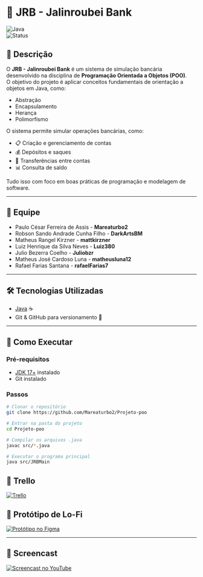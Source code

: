 # 🏦 JRB - Jalinroubei Bank  

![Java](https://img.shields.io/badge/Java-ED8B00?style=for-the-badge&logo=openjdk&logoColor=white)  
![Status](https://img.shields.io/badge/Status-Em%20Desenvolvimento-yellow?style=for-the-badge)  

## 📌 Descrição  
O **JRB - Jalinroubei Bank** é um sistema de simulação bancária desenvolvido na disciplina de **Programação Orientada a Objetos (POO)**.  
O objetivo do projeto é aplicar conceitos fundamentais de orientação a objetos em Java, como:  
- Abstração  
- Encapsulamento  
- Herança  
- Polimorfismo  

O sistema permite simular operações bancárias, como:  
- 📋 Criação e gerenciamento de contas  
- 💰 Depósitos e saques  
- 🔄 Transferências entre contas  
- 📊 Consulta de saldo  

Tudo isso com foco em boas práticas de programação e modelagem de software.  

---

## 👥 Equipe  
- Paulo César Ferreira de Assis - **Mareaturbo2**  
- Robson Sando Andrade Cunha Filho - **DarkArtsBM**  
- Matheus Rangel Kirzner - **mattkirzner**  
- Luiz Henrique da Silva Neves - **Luiz380**  
- Julio Bezerra Coelho - **Juliobzr**  
- Matheus José Cardoso Luna - **matheusluna12**  
- Rafael Farias Santana - **rafaelFarias7**  

---

## 🛠 Tecnologias Utilizadas  
- [Java](https://www.oracle.com/java/) ☕  
- Git & GitHub para versionamento 🔧  

---

## 🚀 Como Executar  

### Pré-requisitos  
- [JDK 17+](https://www.oracle.com/java/technologies/javase-jdk17-downloads.html) instalado  
- Git instalado  

### Passos  
```bash
# Clonar o repositório
git clone https://github.com/Mareaturbo2/Projeto-poo

# Entrar na pasta do projeto
cd Projeto-poo

# Compilar os arquivos .java
javac src/*.java

# Executar o programa principal
java src/JRBMain
```


## 📌 Trello
[![Trello](https://img.shields.io/badge/Trello-Quadro%20do%20Projeto-0052CC?style=for-the-badge&logo=trello&logoColor=white)](https://trello.com/b/mt2Z0dtN/jrb-projeto-poo)


## 🎨 Protótipo de Lo-Fi
[![Protótipo no Figma](https://img.shields.io/badge/Figma-Protótipo%20Lo--Fi-blue?style=for-the-badge&logo=figma)](https://www.figma.com/design/uqrwYchPt0zOBuOFScELYx?node-id=0-1)

---

## 🎥 Screencast
[![Screencast no YouTube](https://img.shields.io/badge/YouTube-Screencast-red?style=for-the-badge&logo=youtube)](https://youtu.be/jlmBgCxwt4k)
